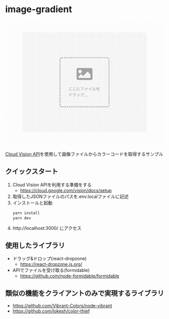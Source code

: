 # image-gradient

![sample](public/sample.gif)

[Cloud Vision API](https://cloud.google.com/vision/)を使用して画像ファイルからカラーコードを取得するサンプル

## クイックスタート
1. Cloud Vision APIを利用する準備をする
   - https://cloud.google.com/vision/docs/setup
2. 取得したJSONファイルのパスを.env.localファイルに記述
3. インストールと起動
   ```
   yarn install
   yarn dev
   ```
4. http://localhost:3000/ にアクセス

## 使用したライブラリ
- ドラッグ&ドロップ(react-dropzone)
  - https://react-dropzone.js.org/
- APIでファイルを受け取る(formidable)
  - https://github.com/node-formidable/formidable

## 類似の機能をクライアントのみで実現するライブラリ
- https://github.com/Vibrant-Colors/node-vibrant
- https://github.com/lokesh/color-thief
